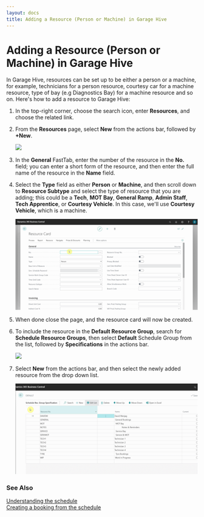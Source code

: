 ```yaml
---
layout: docs
title: Adding a Resource (Person or Machine) in Garage Hive
---
```


# Adding a Resource (Person or Machine) in Garage Hive
In Garage Hive, resources can be set up to be either a person or a machine, for example, technicians for a person resource, courtesy car for a machine resource,  type of bay (e.g Diagnostics Bay) for a machine resource and so on. Here's how to add a resource to Garage Hive:
1. In the top-right corner, choose the search icon, enter **Resources**, and choose the related link.
2. From the **Resources** page, select **New** from the actions bar, followed by **+New**.

   ![](media/garagehive-adding-a-resource1.gif)

3. In the **General** FastTab, enter the number of the resource in the **No.** field; you can enter a short form of the resource, and then enter the full name of the resource in the **Name** field.
4. Select the **Type** field as either **Person** or **Machine**, and then scroll down to **Resource Subtype** and select the type of resource that you are adding; this could be a **Tech**, **MOT Bay**, **General Ramp**, **Admin Staff**, **Tech Apprentice**, or **Courtesy Vehicle**. In this case, we'll use **Courtesy Vehicle**, which is a machine.

   ![](media/garagehive-adding-a-resource2.gif)

5. When done close the page, and the resource card will now be created.
6. To include the resource in the **Default Resource Group**, search for **Schedule Resource Groups**, then select **Default** Schedule Group from the list, followed by **Specifications** in the actions bar.

   ![](media/garagehive-adding-a-resource3.gif)

7. Select **New** from the actions bar, and then select the newly added resource from the drop down list.

   ![](media/garagehive-adding-a-resource4.gif)


### **See Also**

[Understanding the schedule](garagehive-understanding-the-schedule.html) \
[Creating a booking from the schedule](/docs/garagehive-create-a-booking.html)